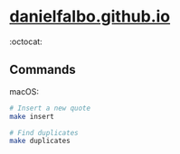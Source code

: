# [danielfalbo.github.io](https://danielfalbo.github.io)

:octocat:

## Commands

macOS:

```bash
# Insert a new quote
make insert

# Find duplicates
make duplicates
```
